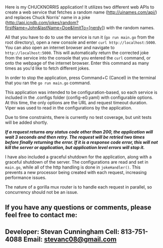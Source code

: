 Here is my CHUCKNORRIS application! It utilizes two different web APIs to create a web service that fetches a random name (http://uinames.com/api/) and replaces Chuck Norris'
 name in a joke (http://api.icndb.com/jokes/random?firstName=John&lastName=Doe&limitTo=[nerdy]) with the random names.

 All that you have to do to use the service is run it (`go run main.go` from the root directory), open a new console and enter `curl http://localhost:5000`. You can also open an internet browser and navigate to `http://localhost:5000`.
 This will automatically return the corrected joke from the service into the console that you entered the `curl` command, or onto the webpage of the internet browser. Enter this command as many times as you'd like to fetch different jokes.

  In order to stop the application, press Command+C (Cancel) in the terminal that you ran the `go run main.go` command.

 This application was intended to be configuration-based, so each service is included in the .configs folder (config-e0.yaml) with configurable options. At this time, the only options are the URL and request timeout duration. Viper was used to read in the configurations by the application.

 Due to time constraints, there is currently no test coverage, but unit tests will be added shortly.

 ***If a request returns any status code other than 200, the application will wait 3 seconds and then retry. The request will be retried two times before finally returning the error. If it is a response code error, this will not kill the server or application, but application level errors will stop it.***

 I have also included a graceful shutdown for the application, along with a graceful shutdown of the server. The configurations are read and set in `main.go`, while all of the http handling is done in `jokeHandler()`. This prevents a new processor being created with each request, increasing performance issues.

 The nature of a gorilla mux router is to handle each request in parallel, so concurrency should not be an issue.

If you have any questions or comments, please feel free to contact me:
---------------------------------------------------------------------
 Developer: Stevan Cunningham
 Cell:      813-751-4088
 Email:     stevanc08@gmail.com
 --------------------------------------------------------------------